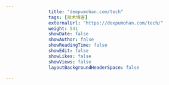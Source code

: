 ```yaml
---
                title: "deepumohan.com/tech"
                tags: [技术博客]
                externalUrl: "https://deepumohan.com/tech/"
                weight: 541
                showDate: false
                showAuthor: false
                showReadingTime: false
                showEdit: false
                showLikes: false
                showViews: false
                layoutBackgroundHeaderSpace: false
                
---
```


